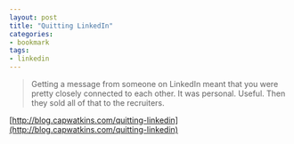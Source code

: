 ```yaml
---
layout: post
title: "Quitting LinkedIn"
categories:
- bookmark
tags:
- linkedin
---
```


> Getting a message from someone on LinkedIn meant that you were pretty closely connected to each other. It was personal. Useful. Then they sold all of that to the recruiters.

[http://blog.capwatkins.com/quitting-linkedin](http://blog.capwatkins.com/quitting-linkedin)
